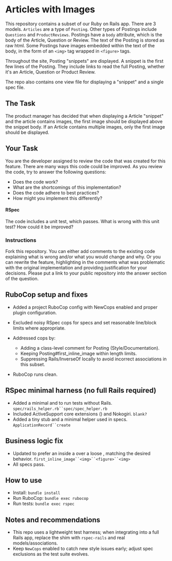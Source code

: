 # Articles with Images

This repository contains a subset of our Ruby on Rails app. There are 3 models.
`Articles` are a type of `Posting`. Other types of Postings include `Questions` and `ProductReviews`. 
Postings have a `body` attribute, which is the body of the Article, Question or Review. 
The text of the Posting is stored as raw html. Some Postings have images embedded within the text of the body, in the form of an `<img>` tag wrapped in `<figure>` tags.

Throughout the site, Posting "snippets" are displayed. A snippet is the first few lines of the Posting. 
They include links to read the full Posting, whether it's an Article, Question or Product Review.  

The repo also contains one view file for displaying a "snippet" and a single spec file.

## The Task
The product manager has decided that 
when displaying a Article "snippet" and the article contains images, the first image should be displayed above the snippet body. 
If an Article contains multiple images, only the first image should be displayed.

## Your Task
You are the developer assigned to review the code that was created for this feature. There are many ways this code could be improved.
As you review the code, try to answer the following questions:

- Does the code work?
- What are the shortcomings of this implementation?
- Does the code adhere to best practices?
- How might you implement this differently?

#### RSpec
The code includes a unit test, which passes. What is wrong with this unit test? How could it be improved?

### Instructions
Fork this repository. You can either add comments to the existing code explaining what is wrong and/or what you would change and why. 
Or you can rewrite the feature, highlighting in the comments what was problematic with the original implementation and providing justification for your decisions. 
Please put a link to your public repository into the answer section of the question.

## RuboCop setup and fixes
- Added a project RuboCop config with NewCops enabled and proper plugin configuration.
- Excluded noisy RSpec cops for specs and set reasonable line/block limits where appropriate.
- Addressed cops by:
    - Adding a class-level comment for Posting (Style/Documentation).
    - Keeping Posting#first_inline_image within length limits.
    - Suppressing Rails/InverseOf locally to avoid incorrect associations in this subset.

- RuboCop runs clean.

## RSpec minimal harness (no full Rails required)
- Added a minimal and to run tests without Rails. `spec/rails_helper.rb``spec/spec_helper.rb`
- Included ActiveSupport core extensions () and Nokogiri. `blank?`
- Added a tiny stub and a minimal helper used in specs. `ApplicationRecord``create`

## Business logic fix
- Updated to prefer an inside a over a loose , matching the desired behavior. `first_inline_image``<img>``<figure>``<img>`
- All specs pass.

## How to use
- Install: `bundle install`
- Run RuboCop: `bundle exec rubocop`
- Run tests: `bundle exec rspec`

## Notes and recommendations
- This repo uses a lightweight test harness; when integrating into a full Rails app, replace the shim with `rspec-rails` and real models/associations.
- Keep `NewCops` enabled to catch new style issues early; adjust spec exclusions as the test suite evolves.
